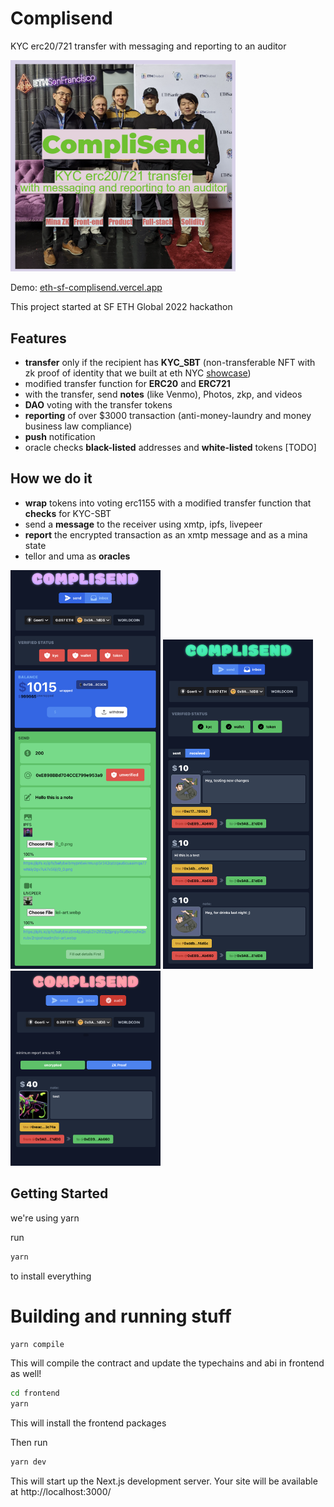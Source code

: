 # Complisend

KYC erc20/721 transfer with messaging and reporting to an auditor

<img src="https://github.com/devlyn37/eth-sf-complisend/raw/main/screenshots/sfeth22cover.png" width="360">

Demo: [eth-sf-complisend.vercel.app
](https://eth-sf-complisend.vercel.app/)

This project started at SF ETH Global 2022 hackathon 

## Features

- **transfer** only if the recipient has **KYC_SBT** (non-transferable NFT with zk proof of identity that we built at eth NYC [showcase](https://ethglobal.com/showcase/zk-kyc-sbt-ozwb2))
- modified transfer function for **ERC20** and **ERC721**
- with the transfer, send **notes** (like Venmo), Photos, zkp, and videos
- **DAO** voting with the transfer tokens
- **reporting** of over $3000 transaction (anti-money-laundry and money business law compliance)
- **push** notification
- oracle checks **black-listed** addresses and **white-listed** tokens [TODO]

## How we do it

- **wrap** tokens into voting erc1155 with a modified transfer function that **checks** for KYC-SBT
- send a **message** to the receiver using xmtp, ipfs, livepeer
- **report** the encrypted transaction as an xmtp message and as a mina state
- tellor and uma as **oracles**

<span>
<img src="https://github.com/devlyn37/eth-sf-complisend/raw/main/screenshots/Screen_Shot_2022-11-06_at_11.13.16_AM.png" width="240">
<img src="https://github.com/devlyn37/eth-sf-complisend/raw/main/screenshots/Screen_Shot_2022-11-06_at_11.14.29_AM.png" width="240">
<img src="https://github.com/devlyn37/eth-sf-complisend/raw/main/screenshots/Screen_Shot_2022-11-06_at_11.15.38_AM.png" width="240">
</span>

## Getting Started

we're using yarn

run

```bash
yarn
```

to install everything

# Building and running stuff

```bash
yarn compile
```

This will compile the contract and update the typechains and abi in frontend as well!

```bash
cd frontend
yarn
```

This will install the frontend packages

Then run 

```bash
yarn dev
```

This will start up the Next.js development server. Your site will be available at http://localhost:3000/
